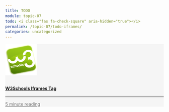 ```yaml
---
title: TODO
module: topic-07
todo: <i class="fas fa-check-square" aria-hidden="true"></i>
permalink: /topic-07/todo-iframes/
categories: uncategorized
---
```


<div class="row text-center">
  <div class="col-lg-4">
        <div class="bs-component">
          <div class="list-group">
              <div class="list-group-item" style="background-color: #F5F5F5">
               <a href="https://www.w3schools.com/html/html_iframe.asp" target="_blank" class="list-group-item">
                <img src="../img/hw-icon-w3schools.png" style="max-height: 100px; margin: auto; margin-bottom: 10px;" />
                  <h4 class="list-group-item-heading">W3Schools Iframes Tag</h4>
                  <hr>
                  <p class="list-group-item-text" style="color: #777;"><i class="fa fa-clock-o" aria-hidden="true"></i> 5 minute reading</p>
                  </a>
              </div>
            </div>
        </div>
    </div>
</div>


